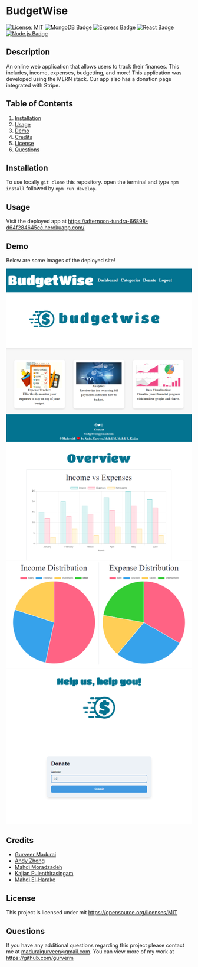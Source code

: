 # BudgetWise

[![License: MIT](https://img.shields.io/badge/License-MIT-yellow.svg)](https://opensource.org/licenses/MIT)
[![MongoDB Badge](https://img.shields.io/badge/MongoDB-4EA94B?style=for-the-badge&logo=mongodb&logoColor=white)](https://www.mongodb.com/)
[![Express Badge](https://img.shields.io/badge/Express-000?logo=express&logoColor=fff&style=flat)](https://expressjs.com/)
[![React Badge](https://img.shields.io/badge/React-20232A?style=for-the-badge&logo=react&logoColor=61DAFB)](https://react.dev/)
[![Node.js Badge](https://img.shields.io/badge/Node.js-393?logo=nodedotjs&logoColor=fff&style=flat)](https://nodejs.org/en)

## Description

An online web application that allows users to track their finances. This includes, income, expenses, budgetting, and more! This application was developed using the MERN stack. Our app also has a donation page integrated with Stripe.

## Table of Contents

1. [Installation](#installation)
2. [Usage](#usage)
3. [Demo](#demo)
4. [Credits](#credits)
5. [License](#license)
6. [Questions](#questions)

## Installation

To use locally `git clone` this repository. open the terminal and type `npm install` followed by `npm run develop`.

## Usage

Visit the deployed app at https://afternoon-tundra-66898-d64f284645ec.herokuapp.com/ 

## Demo

Below are some images of the deployed site!

![DEMO](./client/src/assets/images/homepageBW.PNG)
![DEMO](./client/src/assets/images/overview.PNG)
![DEMO](./client/src/assets/images/distribution.PNG)
![DEMO](./client/src/assets/images/donate.PNG)


## Credits

- [Gurveer Madurai](https://github.com/gurverm)
- [Andy Zhong](https://github.com/TimeBytes)
- [Mahdi Moradzadeh](https://github.com/Mahdi-Moradzadeh)
- [Kajian Pulenthirasingam](https://github.com/kajianpulenthirasingam)
- [Mahdi El-Harake](https://github.com/mahdi83777)

## License

This project is licensed under mit
https://opensource.org/licenses/MIT

## Questions

If you have any additional questions regarding this project please contact me at maduraigurveer@gmail.com.
You can view more of my work at https://github.com/gurverm
